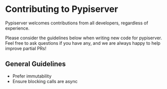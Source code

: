 # Contributing to Pypiserver

Pypiserver welcomes contributions from all developers, regardless of
experience.

Please consider the guidelines below when writing new code for pypiserver.
Feel free to ask questions if you have any, and we are always happy to help
improve partial PRs!

## General Guidelines

* Prefer immutability
* Ensure blocking calls are async
